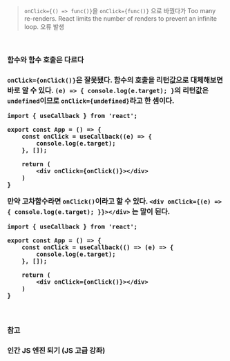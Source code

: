 > `onClick={() => func()}`을 `onClick={func()}` 으로 바꿨다가 Too many re-renders. React limits the number of renders to prevent an infinite loop. 오류 발생

<br>
<h3>함수와 함수 호출은 다르다<h3>

`onClick={onClick()}`은 잘못됐다. 함수의 호출을 리턴값으로 대체해보면 바로 알 수 있다.
`(e) => { console.log(e.target); }`의 리턴값은 `undefined`이므로 `onClick={undefined}`라고 한 셈이다.

```
import { useCallback } from 'react';

export const App = () => {
	const onClick = useCallback((e) => {
		console.log(e.target);
	}, []);

	return (
		<div onClick={onClick()}></div>
	)
}
```

만약 고차함수라면 `onClick()`이라고 할 수 있다.
`<div onClick={(e) => { console.log(e.target); }}></div>` 는 말이 된다.

```
import { useCallback } from 'react';

export const App = () => {
	const onClick = useCallback(() => (e) => {
		console.log(e.target);
	}, []);

	return (
		<div onClick={onClick()}></div>
	)
}
```

<br>
<h3>참고<h3>

인간 JS 엔진 되기 (JS 고급 강좌)
